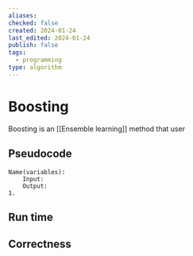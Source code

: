 ```yaml
---
aliases: 
checked: false
created: 2024-01-24
last_edited: 2024-01-24
publish: false
tags:
  - programming
type: algorithm
---
```

# Boosting

Boosting is an [[Ensemble learning]] method that user

## Pseudocode

```pseudocode
Name(variables):
	Input:
	Output:
1. 
```

## Run time



## Correctness

